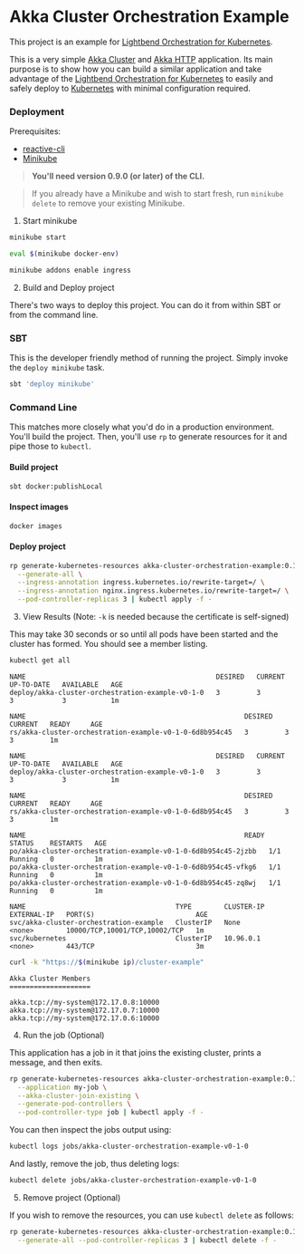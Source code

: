 # Akka Cluster Orchestration Example

This project is an example for [Lightbend Orchestration for Kubernetes](https://developer.lightbend.com/docs/lightbend-orchestration-kubernetes/latest/).

This is a very simple [Akka Cluster](https://doc.akka.io/docs/akka/snapshot/cluster-usage.html) and 
[Akka HTTP](https://doc.akka.io/docs/akka-http/current/scala/http/) application. Its main purpose is to show how you 
can build a similar application and take advantage of the [Lightbend Orchestration for Kubernetes](https://developer.lightbend.com/docs/lightbend-orchestration-kubernetes/latest/)
to easily and safely deploy to [Kubernetes](https://kubernetes.io/) with minimal configuration required.

### Deployment

Prerequisites:

* [reactive-cli](https://developer.lightbend.com/docs/lightbend-orchestration-kubernetes/latest/cli-installation.html#install-the-cli)
* [Minikube](https://github.com/kubernetes/minikube#installation)

> **You'll need version 0.9.0 (or later) of the CLI.**

> If you already have a Minikube and wish to start fresh, run `minikube delete` to remove your existing Minikube.

1) Start minikube

```bash
minikube start

eval $(minikube docker-env)

minikube addons enable ingress
```

2) Build and Deploy project

There's two ways to deploy this project. You can do it from within SBT or from the command line.

### SBT

This is the developer friendly method of running the project. Simply invoke the `deploy minikube` task.

```bash
sbt 'deploy minikube'
```

### Command Line

This matches more closely what you'd do in a production environment. You'll build the project. Then, you'll use `rp`
to generate resources for it and pipe those to `kubectl`.

#### Build project

```bash
sbt docker:publishLocal
```

#### Inspect images

```bash
docker images
```

#### Deploy project

```bash
rp generate-kubernetes-resources akka-cluster-orchestration-example:0.1.0 \
  --generate-all \
  --ingress-annotation ingress.kubernetes.io/rewrite-target=/ \
  --ingress-annotation nginx.ingress.kubernetes.io/rewrite-target=/ \
  --pod-controller-replicas 3 | kubectl apply -f -
```

3) View Results (Note: `-k` is needed because the certificate is self-signed)

This may take 30 seconds or so until all pods have been started and the cluster has formed. You should see a member
listing.

```bash
kubectl get all
```

```
NAME                                               DESIRED   CURRENT   UP-TO-DATE   AVAILABLE   AGE
deploy/akka-cluster-orchestration-example-v0-1-0   3         3         3            3           1m

NAME                                                      DESIRED   CURRENT   READY     AGE
rs/akka-cluster-orchestration-example-v0-1-0-6d8b954c45   3         3         3         1m

NAME                                               DESIRED   CURRENT   UP-TO-DATE   AVAILABLE   AGE
deploy/akka-cluster-orchestration-example-v0-1-0   3         3         3            3           1m

NAME                                                      DESIRED   CURRENT   READY     AGE
rs/akka-cluster-orchestration-example-v0-1-0-6d8b954c45   3         3         3         1m

NAME                                                      READY     STATUS    RESTARTS   AGE
po/akka-cluster-orchestration-example-v0-1-0-6d8b954c45-2jzbb   1/1       Running   0          1m
po/akka-cluster-orchestration-example-v0-1-0-6d8b954c45-vfkg6   1/1       Running   0          1m
po/akka-cluster-orchestration-example-v0-1-0-6d8b954c45-zq8wj   1/1       Running   0          1m

NAME                                     TYPE        CLUSTER-IP   EXTERNAL-IP   PORT(S)                         AGE
svc/akka-cluster-orchestration-example   ClusterIP   None         <none>        10000/TCP,10001/TCP,10002/TCP   1m
svc/kubernetes                           ClusterIP   10.96.0.1    <none>        443/TCP                         3m
```

```bash
curl -k "https://$(minikube ip)/cluster-example"
```

```
Akka Cluster Members
====================

akka.tcp://my-system@172.17.0.8:10000
akka.tcp://my-system@172.17.0.7:10000
akka.tcp://my-system@172.17.0.6:10000
```

4) Run the job (Optional)

This application has a job in it that joins the existing cluster, prints a message, and then exits.

```bash
rp generate-kubernetes-resources akka-cluster-orchestration-example:0.1.0 \
  --application my-job \
  --akka-cluster-join-existing \
  --generate-pod-controllers \
  --pod-controller-type job | kubectl apply -f -
```

You can then inspect the jobs output using:

```bash
kubectl logs jobs/akka-cluster-orchestration-example-v0-1-0
```

And lastly, remove the job, thus deleting logs:

```bash
kubectl delete jobs/akka-cluster-orchestration-example-v0-1-0
```

5) Remove project (Optional)

If you wish to remove the resources, you can use `kubectl delete` as follows:

```bash
rp generate-kubernetes-resources akka-cluster-orchestration-example:0.1.0 \
  --generate-all --pod-controller-replicas 3 | kubectl delete -f -
```

